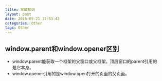```yaml
---
title: 零散知识
layout: post
date: 2016-09-21 17:53:42
categories: Other
tags: Other
---
```


## window.parent和window.opener区别
- window.parent能获取一个框架的父窗口或父框架。顶层窗口的parent引用的是它本身。
- window.opener引用的是window.open打开的页面的父页面。